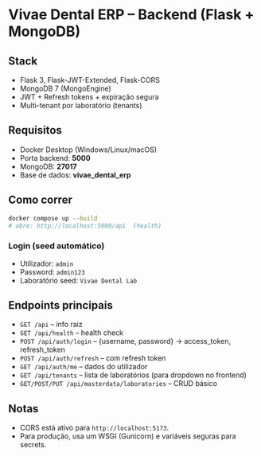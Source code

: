 # Vivae Dental ERP – Backend (Flask + MongoDB)

## Stack
- Flask 3, Flask-JWT-Extended, Flask-CORS
- MongoDB 7 (MongoEngine)
- JWT + Refresh tokens + expiração segura
- Multi-tenant por laboratório (tenants)

## Requisitos
- Docker Desktop (Windows/Linux/macOS)
- Porta backend: **5000**
- MongoDB: **27017**
- Base de dados: **vivae_dental_erp**

## Como correr
```bash
docker compose up --build
# abre: http://localhost:5000/api  (health)
```

### Login (seed automático)
- Utilizador: `admin`
- Password: `admin123`
- Laboratório seed: `Vivae Dental Lab`

## Endpoints principais
- `GET /api` – info raiz
- `GET /api/health` – health check
- `POST /api/auth/login` – {username, password} → access_token, refresh_token
- `POST /api/auth/refresh` – com refresh token
- `GET /api/auth/me` – dados do utilizador
- `GET /api/tenants` – lista de laboratórios (para dropdown no frontend)
- `GET/POST/PUT /api/masterdata/laboratories` – CRUD básico

## Notas
- CORS está ativo para `http://localhost:5173`.
- Para produção, usa um WSGI (Gunicorn) e variáveis seguras para secrets.
